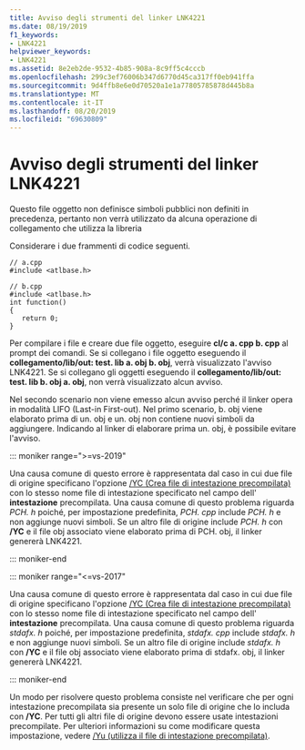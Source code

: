 ```yaml
---
title: Avviso degli strumenti del linker LNK4221
ms.date: 08/19/2019
f1_keywords:
- LNK4221
helpviewer_keywords:
- LNK4221
ms.assetid: 8e2eb2de-9532-4b85-908a-8c9ff5c4cccb
ms.openlocfilehash: 299c3ef76006b347d6770d45ca317ff0eb941ffa
ms.sourcegitcommit: 9d4ffb8e6e0d70520a1e1a77805785878d445b8a
ms.translationtype: MT
ms.contentlocale: it-IT
ms.lasthandoff: 08/20/2019
ms.locfileid: "69630809"
---
```

# <a name="linker-tools-warning-lnk4221"></a>Avviso degli strumenti del linker LNK4221

Questo file oggetto non definisce simboli pubblici non definiti in precedenza, pertanto non verrà utilizzato da alcuna operazione di collegamento che utilizza la libreria

Considerare i due frammenti di codice seguenti.

```
// a.cpp
#include <atlbase.h>
```

```
// b.cpp
#include <atlbase.h>
int function()
{
   return 0;
}
```

Per compilare i file e creare due file oggetto, eseguire **cl/c a. cpp b. cpp** al prompt dei comandi. Se si collegano i file oggetto eseguendo il **collegamento/lib/out: test. lib a. obj b. obj**, verrà visualizzato l'avviso LNK4221. Se si collegano gli oggetti eseguendo il **collegamento/lib/out: test. lib b. obj a. obj**, non verrà visualizzato alcun avviso.

Nel secondo scenario non viene emesso alcun avviso perché il linker opera in modalità LIFO (Last-in First-out). Nel primo scenario, b. obj viene elaborato prima di un. obj e un. obj non contiene nuovi simboli da aggiungere. Indicando al linker di elaborare prima un. obj, è possibile evitare l'avviso.

::: moniker range=">=vs-2019"

Una causa comune di questo errore è rappresentata dal caso in cui due file di origine specificano l'opzione [/YC (Crea file di intestazione precompilata)](../../build/reference/yc-create-precompiled-header-file.md) con lo stesso nome file di intestazione specificato nel campo dell' **intestazione** precompilata. Una causa comune di questo problema riguarda *PCH. h* poiché, per impostazione predefinita, *PCH. cpp* include *PCH. h* e non aggiunge nuovi simboli. Se un altro file di origine include *PCH. h* con **/YC** e il file obj associato viene elaborato prima di PCH. obj, il linker genererà LNK4221.

::: moniker-end

::: moniker range="<=vs-2017"

Una causa comune di questo errore è rappresentata dal caso in cui due file di origine specificano l'opzione [/YC (Crea file di intestazione precompilata)](../../build/reference/yc-create-precompiled-header-file.md) con lo stesso nome file di intestazione specificato nel campo dell' **intestazione** precompilata. Una causa comune di questo problema riguarda *stdafx. h* poiché, per impostazione predefinita, *stdafx. cpp* include *stdafx. h* e non aggiunge nuovi simboli. Se un altro file di origine include *stdafx. h* con **/YC** e il file obj associato viene elaborato prima di stdafx. obj, il linker genererà LNK4221.

::: moniker-end

Un modo per risolvere questo problema consiste nel verificare che per ogni intestazione precompilata sia presente un solo file di origine che lo includa con **/YC**. Per tutti gli altri file di origine devono essere usate intestazioni precompilate. Per ulteriori informazioni su come modificare questa impostazione, vedere [/Yu (utilizza il file di intestazione precompilata)](../../build/reference/yu-use-precompiled-header-file.md).
